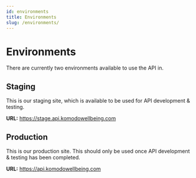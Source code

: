 ```yaml
---
id: environments
title: Environments
slug: /environments/
---
```


# Environments

There are currently two environments available to use the API in.

## Staging

This is our staging site, which is available to be used for API development & testing.

**URL:** https://stage.api.komodowellbeing.com

## Production

This is our production site. This should only be used once API development & testing has been completed.

**URL:** https://api.komodowellbeing.com

